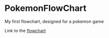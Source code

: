 # PokemonFlowChart
My first flowchart, designed for a pokemon game 

Link to the [flowchart](https://viewer.diagrams.net/?highlight=0000ff&edit=_blank&layers=1&nav=1&title=Flowchart#R7X1bc9tWsvWvUX1PZmFfATxG8m1OnJyM7Uwm5yUFSZDEMUVoSMq28us%2FgOQGQXTzIpnoBrChqjgiRVEEunf36tW3M3Vx%2F%2F3dLHm4%2ByW7TidnMrj%2BfqZen0kpTBSZ%2FP%2FFU0%2Frp5TRcvXU7Wx8vX5y88Sn8d%2Fp%2Bslg%2Fezj%2BDqdb71wkWWTxfhh%2B8mrbDpNrxZbzyWzWfZt%2B2U32WT7rz4ktyl44tNVMoHP%2FjG%2BXtytnpVx5fn36fj2bv2XtVCrH9wn7rXrC5nfJdfZt8pT6s2Zuphl2WL13f33i3RS3D53W%2F74x9Mfkw9f7Lv%2F%2Bef8v8nv5z9%2F%2FvVfr1Zv9vY5v1J%2B0lk6XZz2rdei%2FJpMHte3a32tiyd3%2F2bZ4%2FQ6Ld4kOFPnd4v7Sf6tyL%2F9T7pYPK3lnTwusvypbLa4y26zaTL5kGUP69fdZNPF%2BmWieJxOr38q5Jo%2FvpxkV19WT70dTybrv5E%2FWr8%2Byh%2FNF7PsSym64g1KQRQvniSX6eQ8ufpyu%2FygF9kkm%2BU%2FmmbTtHir61wX1tey%2BXBvNs%2BeH3lvneYms9t03%2Bvs6nXF362o31oi79LsPl3MnvIXzNJJshh%2F3dbRZK3qt%2BXryl%2F9LRvnn08G65P5yjqtfHJPKPeMe5d59ji7Ste%2FuFGM%2FJvKJ9k8tVSXZ6iOBqrzZ37MB%2B3Zoz0riRzWnoNa5mzrQTVba4dTjZdqnXtJdnMzTxvRJgO06dcMKNNheXRa3ZiUKXyeLonW65IFuvRbLpT7bJo%2F%2BSGXhQzep8kklxAwVnfZ%2FeVj%2FvnOv92NF%2Bmnh2R5g7%2Fl2Ghbm7aEWqjM2%2BR%2BPClu0Pt08jVdjK%2BSmi7lt%2BE8mYxvp%2FmDq1y%2B6QzXlvxPjqe3%2BSO7efR5qZ25wX2uinxNZ4v0%2B16hlv4krPsT6Z75tkFNIlg%2Fd1dBTFGwW%2FZbon2uHEMgx7fLv7rbx4jDoqsL5XaSzOdrSR44vY3dfCPAzTfIzZfIzddN3fzoGIPcaXNL7t2P9tprvQhGKv%2Fa0ozmHPkxEDMQNW1b%2BZbGIGZ8FMQcUEEjSti4u4caZ4DGCWKNc3%2BuonIXSYEbPj5OB7iwDy4IzGM1BReu%2F%2B%2Ft2yR6%2FeuX%2BG385dtr8y8znZay%2BwHTgB5%2BxEhUZHvQFECpbRuHl59v9C4ce7x%2FlIDQcU0DTBw2dlZxeatWyvuQ6e%2BovAEaMJGllTc0zb9NkqfcMsrgMlkscvEOBnqPgS7BG5uBVkCAb6bp%2FdMmKn8YJLjHwLZAgsdxvj0H5On38eLfzhvk3%2F9Z%2FNbIrB%2B9%2Fu7%2BYvHg6ewl1MFBo69ajOEVwAV1P7EjMQHfSwXcGANSUP7R0qi%2B79X2XMlnT%2F%2FeHIvi4Z8lfsofbH5t%2BajZU1IlwNHXxe09Tbp%2BmiAHc%2Fxp0uC91HGnKVe15KnysofiBfM9YFELs%2BNj7%2Fx0cidg2Rzp1ec46QGHFNPnFVx%2BnE4Lt59f9G0yRmL%2FrnPOCmpWhMCLpjhnPKITQBqIuc2vcLF9fwGMK%2B5DjvgmP61%2FcD%2B%2Bvl4Z4nQ%2B%2Fju5XL5VcXvXmpy%2Frzk%2FM6%2BL98qt8Hwtq0Y5%2F%2FppNHEM779Cbn89z3%2B62y%2FB7X%2BX3%2F7gc%2FHPJoV2sbrLvTsRCPuo2E%2FEcYi7H0cCUgxxwH0kwh9Gey%2FhmF4QYbSNlxJUlVAGBAlRXR2aJiJjFiXxVeDQTIQBscBhhcn7%2FE%2FnNzNbjLMpUgXnL40FiMgNb8yXKYLFDf31qhBoRprZq7o39gHnI9YKQZW0tx%2BGWT0trLLRTlfBBukljLJ%2Bn6fLCKtwHv0TAgLQEANEK4TQsEC2HuB6eWzu4UdhngL5L0WccJYwYblhQQpOMDgf8s4H884as7i0WcvhsL%2FwsGtNdNh13VHbkDiI1xGnkmwU48%2FKTwYlOVCQbOo243RKcpX%2BHXyN4y%2F3f%2F36eJk%2B3D%2F%2BNf65xG5MStKcJemqSggJkpqG2nBAin5VMrxOkwSLZPkmt7MCig9QYQ9UCNmZIQ2Zvd4yEzDfFaoY3H9SZkLDeptlBnJR%2FHOf3cPj0%2FXgGAE%2BiBBog2N9XN9NP04BBBXlM1ynwPCgjJbBSiOIMETZawn5KSIIYfwJUDelge5B5c%2FSlQY65TpYG2iO7Y7%2FUS0ETHVs45GWkQnF6l9ajYQpgrLZYlxkOm%2BSOVoE5C%2BcBcXKLajXN5DB7C2cRcy4tSN3frl8uR2a1Ao9pOIDoBJYQ%2BvLLY8v91XgAqTXI%2BJiIAP5n6EY6FgfiaeCaX0kpHz6G%2B3C48JedW78SbyUwU%2F5oOylIgx91ojocOhD5rShVThy7MdzG5NgKdx6vunutqT6aKYX%2FYok6GSyPFXIPchyU8X4UM95Y3xItq8SV1%2FGq18uvhfFDbzLkNpAf1EMmNbGH%2Bi7xJkPIEbY1mEYK8Ht7y%2FPAt2bbgHP4lOjHMJyIL27tPffo8Q5NEARd8rQQl%2FuSR87QgAhwiCuLofeuN8l%2Fgr4BEs5wBYXgi9dLkhYgeAh4pvvkztGdjFw962HHrljOCNHcaOhEDaYvllXg35eVYO%2Bw6tBO26KsKYd9qky7gN4QIy1pLomXFORBynmiKqZTIPiDENc4xVpTi3scn%2BJ0yaG%2FhJNnEt2l1r3G%2FODjsNfNha2ERjM5ZDSsZFHg8zgWEGDtHGQwq%2FIeuPxT2xrCR0y9McjLURodRiYKJJN2d2%2Ff774Q88WN09z%2BR%2FxqOyHi%2FPsFStCfJ5vxierEtcQREePVjWn1qcfMwzYCPK1fz084NBfHwtrmw1GMQnEyIs6hDqdMOHOQJ84Js09RiiCOYf%2B3n%2FQpscOcmJ%2FaI1Tey%2BigFKCM0sFcnbsR2JtM9uGOUGzGlPipFfBKIh0FSrlz4i4fM0OvLR89Fs6G%2Bc3vTBRjYCoY1kyERCN1hTAzYfN7V%2Fbe0%2BqxfRpMtnCZwMs2x1E8aOyGFIfvUUFooWoQILbvwlsiqOUm3JwgjqedUL8LDZIhDTpFMMEeG8ZQFEvR9tM6mM7BqxNJV0Gx6dnbHZgDeC8ZHO7nVDST7CoSDsIPCflw9hTyVPrw48dbEj6bDN4yWzoVTjbU61tFVYeSYwRPRowBGMqyd2tIAIIEnsLTrSq3X5sUTXx7fenOA9UZ9vQbUvhu%2F1Do%2BRLV7wEEQ04hPmm0EYjx5oqN9aGijhl2izPQZx2VWOEMKNSPWSs3eK0UoFi4nq%2F8sq3m0CWOPViQKil4Oq9VDZCHAQxPhUeLaKEHjrmTiwLZBHlT29%2Fhoem47ylqS%2FJjdlr5YWAFTK9Dc2g7QlDdtX3ZxToqaGGIJpXY6DauNkrVNhCShYt8VXiClpq4ry4QBYBfyqWxwcPZXbvTNpJYZQvZ%2Fl3t8V3y6cfrga0uSewbAXc9GgEHbJ1gN3pIgsRN0nz%2F53uCNm6jj6hG2NvGxfIyrW%2BBl4KRr6x4j4I0MvUNt7l92Hx1LuzAN1CzD6%2FQsihi%2BmlwFASFTEo0HsobTxyFKQI3TBosriANbXRaaKaTGWAqdHEC8vKS61Y%2BfPHJ1dBcZlMJkOD8dmeQqUWVFAI6VHzjQIDXiR%2FyACzO2L0Ll3M1yH5%2BhTZ5L44H9PL%2BcPyBtUjdDmaZKukUI6x0h4CK%2Bgg%2BYMMpyk%2BBBnQ2yCzammPjoLRdnl0fnM7E3w%2FOHCvqWavaS9rQXuel9t0ym2KxihnSk7u9Mffs%2Bj%2B64f%2Fm9x%2Fl9fvX%2F%2F9%2BIo1GHTwvYFg8HlCrOJ49DYRofhXQtd5TKPN1jB3uf2epwP16HW3KPA76XSprqoHXDVRAh8ijYBBXrnB72o55n%2F%2BOLuBttvbOK9gT%2BoyM8gcz8YmSaFShGFeX6FqblLBFGFNOMgTvf0Chgq9DbMxo4VRHbQC4B2b2BncI6gGdwkwStNIzQh8RMiiIJ4IOwCbJmRz%2BzT3XiuGY36fF93s%2BVU%2BpJMByexFMijtRopkBASk%2FYUyYA62ka5GkMuTujcePOkB40o0bCf%2FQwDvsnpSV3szcAhtURCdq8NmOaB2Ob9SXYLmJibsvXLMF58ni0WuEYMXro5FaaEXhnnLHge0QfvcsCs33t66WRz7dHqVG9PVlpCHXcPOepBaOUYktLkVpP63v9DUQqvEfSakBPffrcv5lqyGu%2FTuHIT1opY2nAOftnYJDSyRIFzbhQugryW%2Fz5PiQQhOVaxZ1NnVlSSQnDHakOdtmYIciNF0ZGljNKS4930yX6pMsngsvklvbtKrYUja%2FkgtQCpMaSM1pMK3v6BUuaFMGwEYyeuLFStf2iFfTDThp5ibFo%2FiypepqwynZ1Y8iWpPRA9GPOuIuJwKKfjftEZOcgnkZulhcKr7oTO7U0Vqz%2Fu5FDy3lvD2Iy6VlmBQPuWABUjvBYSjR%2FH779GgCcxpxNzlbMqjtj2EYdt4bS4B6L7O1zoxtFN0qF7vRfU64qyJMKxBYHf4Njp1kWI%2F39bgxqq9V76dz82f%2BPg47KraGw6gzoA2HNC8x7s73iCmOt623oKgI7Fl%2F2vv2fDp1kNNXMsU5FC%2BxSpi%2Bw%2FreQZe6HnJlk2OjM8RQF6ox3GZrdee5CCbOS6LWBe2dccTa0llaKP6fEIdyWAUxEye2G2GbYMnDgYFKaxIvbhWxzYY2ZAWoElguIfwC603hMCa3%2Bv6tCQVkqGWcEsqfv8hdn2X3%2F%2Fgc%2FHPBsVerG4zOE3dT5FBfhrLUJKmyIxXSBQ0aKASID0ULklaM0r1AWR9lQhMmoXcsYFpZ2kNNFvNji4iazsMomhvRsaG5DDP8KTt%2BIYUM6uAFPtVwNAjfbOn%2BfRyaD4Fdtx1E1UzY6XM2CC%2FgQUQb6bpffHRPyzJ0vcDWbpti9spxuPaiJ9royuyRCwzasGr0jyJzd5SoklymU7Ok6svt8sPepFNslxDXk%2BzaVphh55T1nFqlxAe6RKenJqsXv9SD%2BFekt3czNMtO494kXIfQTXkBX5jdY3Ab8D3i%2BL24RIYQSMMho%2FH4ABFmt%2F2Cq9aPCxTnMWDza8tH%2Fl4eAJweKqW%2F%2FmHx8YjW%2FmqH548yhsFgSq%2FjjpGuYolT5WXrePWfbFFfTFz9ar2ffiDv5V%2Fs%2Fo4Jz3gjqLzgqIUCtjrGAUbpOG%2F9YoRkwLIIGiBDOQPO7V2ls02HrNboh2lBZd6IGaX5PDI8pRPeasCh2gbHdCrAMzxrfrRH9yqjyHa30PaVIk2tmjfwratHntgiIKMboEHhvRnf4EoBEFatUAEkLvsa%2FOoDIEAcBRKvAQH0o6%2Fz9Mztzeqh4II4iONEbEgeKrxWgbsXAlk48Au0gegvSbHda5Mw4OIcMNWVrnKCnVJw1Y6bVsJdt8LqZoxLPASBQXPViIcQqKozBCPi5DjJpmjhWz%2BRhwRcC%2BtSC%2B6Ll8fwG6kYcwXjtwoTi6sGw7MTXEXqMYIHnLwytA7%2BHZW3fVVA0IQ8hp6si7cNTxyIOuOcJ27IjNa1%2BnTiB94aNqQsAx5VpI13zS%2BJzQqH5TFH4SB0VoJDgdGZMYc2gakduNURRXGgL8WmcM1FfWRqy%2F9LUlTiRGydgh3OQVNxgcooPa8fAAszlv1hn4Zr365%2BF4Ud%2FAuG%2BZhV3kdcMhbwQpEsBarv9BGt7IWK4IUW3%2BJGejqND8xE0FqrL%2BHAHJjKmrBIYAraXt7CEKILWULJACLij6vEMzjdFq4zPxv3ibjHiaEEZoIlwdtPjiCxFG%2FE%2FMxcA5VipZPDpD96WmJChJr4PiIWACwRsgTyxTDfhUH2NmkEfsUMQgb1dNGMW6TSH117FHIICI4UaYFtaMxjBm8mvMTgk2PQRuqGeNhqEVxF6iGWmykuzVbmDjFKhTrjs%2FujBQm0wuRY%2Fm9rbEM1ZXxMOzkOQY%2BhrNK29A3I3i3jTR41nc18BNnfuO1hA9mfku581sTRT%2BlQmieigRe%2F3HscIcfxxVgtCpD6VYMiYdhsNKzXEYryrfKv%2BYfgSRisCFGtaHXSQQwfO4viyTB2kL%2B5QBCDWtYjvJ5IqCqcJPiwDwhG9HDHKYdzJ1bIkGoJgqOnZcvGDR1MhUJhgr3410BsnWbfWeACGAPeE9TnDKEGLUNyX7hqnJ8CieFkGSuFQzFV%2FQMpDBMHYBoQ8HBXuuWKMdhIkqenIj6sbPsPvnQNP0MvwgJn1ZwB52Ykn%2Fqo3f6A7XLLmuwNo%2BhLVcY3vxhd4IcOsWAS2sLArjS9yJpVURCDnFofDnKsuuonZZdwrDVE1ZYSlBSpRTahkEcBEmYou93ybPUMMveCn5ewtRXXxkBCSCIZS%2ByFQre%2F%2F5WeMYgPWJC%2FgrPMgXtgwykAInCHf2pxDKAlc49zhMqSA5LaIqIJeDTkFxoiVQrLNFxq6H6IQQpgENuQ3%2Bk2LHEtKcygHx5Gw6CgU2qPT4Iyu16aNlBgNi0x0KwLbVG0CX01xohLHELZhYIZIuSLwySRvKpbWCQmLbjdK%2BqzW2far54X%2Bv9VW0MC3SEHRI%2BbVMTxM9G4cgYqYyMtRAhtYpAuL%2BqapsvksXjfGnRkkk6G8rbqlI0QV2KVuJ%2BgTbZg6zM6i1cEhqkd9qw6kcgK696mlMQBvJIcSvgkU%2BhW27CMZfCPW2uZNpBlvOT8yzvd3mWzh8MMDZC26AFB6OU9jAJ97kQUUoqiKjDYGuhg9jWpDCow4eGIWJ5Db0LNnukNFaKkYsgrLZxbVW6jcmVBsYVZXHw1bKi7Fsy%2BXIm7aRwwZf50%2FZ2UUpgCDOWUgvrZ18geVLaECNHEUCwvQ0xjAACCKAASGGVlDDEO3%2B87R%2BG0lD5kXtPjZ98WmdsJYAegl37WRnNbgPYqB0A1sYqHkUl3%2BnoEjJg0tcVO53VF2BnbNm9SqYUMM1cotW7dZP3etblAE93wtNNlMEIT2OP4amNkSZ7WgetIOvnEUKyYcwuAFa2pkGEdGr%2F5uaHEEwyAcdUByNRqRWgdXZK9hQBtWS0ZKlZB1v6paKaNKiBpbKGGGMpSBz9o0BWy5bSSXKZzZJFtraAA8LCOZA2ICzlUY2BDAGRzo%2BwIAd1W0zjX2QHzlHXGUHEj2IzpWgZQeXT0mRdrzSwkWI%2FDrDW4%2BIuy5aVBvPcp%2FVyL4WO6kch4ifH3drJodr0ED6kYtaEFrXWGqupE8G6r9FGd7VCajUqygTCwEQFEV%2B3JYqaflWQfl0VISfLX75M8lsyFCBviTCuH2zDXxqATBLoLxYSOgAiYC8OQOYIvNvEBmly%2B4hsf%2Bk6GBLGgfC9kiBGQ9qjOhlRXu3Gh7AT4UwbdHhBhNZUIELF9UOn6rJsGja4NvlBwk3BxJqEyUuPNeQaV8DwZjybLxw0HJDhXmSo2CevS6%2Bm66gIWEbuNSjlJES%2FTCVVdk0YSmd4lf4dfI3jL%2Fd%2F%2Ffp4mT7cP%2F41%2FvmVHCYCtE0pYsCWg3CjYaVAwsGz8II%2BJp8kl%2BnkPLn6crvUuItsks2Wf1fdLL9QMe9Vc2CPZXCVTafp1WL9Qc7WxnSnnQ5GoXGzrpyA1m%2F%2Bw5Ivm5BLyY%2Bi2raa7OZmnjYEmmBG5Fu6%2FICL1erub0MZ4xaRA403P2Iy8Oj2FzGZNiImCQSwodIWd%2BnyW%2BwkdZ5OC8Ux0iCm04xPnTdI6C0Ecz%2B%2FNEPjxHEI05CtnwdqYsr6YzIOjifp74uEtazb4qC5GGL%2FxcIJUWkOua8HEu4oEi7gL9xEZmn65EIN%2B5Bx6cIKL0C9BjAyYK%2BddfXUXnkrt0OKYLghpbdC%2BSFXSdQFkLro4LrKUpmqvS24JE7Os%2F7g0Yfx%2FMCK7eNk4FnmhzChR70nwrbRgUIaxhdWTB8jDWJWLBw4mSPdVkyFgWDcURYjUkXsIQ8I8kXCgJMxIXUvrbtYwMl8vhvPBkrmKErGYLMaiPFMBAkBrygZw94%2B6BrpvECUgJIxYcguAJ7CJV5nFZEV8QJKpklnhRIBzEtI%2Bk%2FJOGU6SMm4UXttoWQiGM0PlMxzKJlWQBivCjN0WBeB5YcwPhXXA1KsDRAGFlz6Soqh0qAlxVQguwM4OIGDCqhQqIxlrSBaRcSUiQo8jDPoJKwEWAUliGnP8mIBKfZ2fJObooEUgxO14jCsSw0r9SVFlCrwCVFiphHJs5ICGhV4hCiVALscsS0rxALgyesxOyuqDI4StiZyFYfUzsrDHB2hhFUL4AjM0Q3s1h47LKHI%2BLGI%2B0xeYBFoF3XAPdJKuR0HXmAR1UIsIiQQgB%2FsltJgVzu6f4%2BW3XJ9gL1jt1oyvV85gvng9H5FtiFJhroOWEPVGJz5Y3K3%2BP3p53%2FG5%2FlJNV8%2FfHj%2F6uqV6Otw35cmfSnUDpWEMzcEILq%2BxbpJrdt%2FVwCn92n8feD0juP0Nlw7I46GKbL%2B4miE07NWksE41GpEPjJKZA5alSCwlLiJIlIH7SpBBgETZTAVtS9EllReLDepPy6XXbwuLm9whPscoXW3kM8RdqlBtZPhm4uUDodvhgpIy1ipkdnWRSmoMw5M61l4HYQmC5aEsCMTlF%2BiJm5dR3ZNixtZxrCKnN4UZm4InVCPEQV1sbFPAlTIEM8%2Bh06IqZTsSQi3xMiLJIQILBCB5p7HqLSP9Xv65B0bu0sioNAl8TA5pXlyG77IWAnkYJPjEljdN5RF7C2LQITWAlTi095T1Doq9sw8Mui7v6hEtROVQE7Om%2BKI4%2BRBXB7h5qZ7BSEomSxTl7qIc%2BMYV74MLaCwrDOQ3PcNVCZ0V0tsrCHfKcOR0DIy4epfWiUxkA07T5NFaaR37cb0F3jKOAJHPceiITfwRPYy9Bd44vY2hkKgRT1Mixc7t%2BldGUVkcpU0wOSKeNvk2pjYMfNUJHSvD5tMS1BzEmpqXww3I19k9w%2BTdJHLXQavc9s4%2BOG9fjiH3Px%2B2KcuXSUVYl41rCYh9sN9LSY5uYWlWvqoVBCNlItx8n9rJUgiDKmtbV8L97urIzpqHVYzkEpe19nfjafFRV%2FcJbP7wS9vdUdEbfTL1qN%2BSRzPhtzhsav19wMaqSAEMogCdhnAION1kZP5dpcs0vzyik%2BbPRZPJGuT2q%2F0jLLQOmEngzg9Y%2BGMJhf7lVzsNRYAdl4gQbAn9GYUCAzjeusulA4Rl80exVlYSlHPIf82y27S%2BTwrzFay3Lm4SL4UP5iv4dkVDs86f2pMfSACKi%2FqMwOT%2Fr09MzJUMUwDueoftjPDtMive0lfF0g2zy1rjSV97fYbNR3HMi1E8kXGFhoDERtiGbvLrWLIWTafL7MH%2FxpfLbLiIuyksL6Xuce0t4ulkJNr6CD95S%2FwIo0QGvZysmvVsoNpaic07T5FzxLhAlvgXiOe1C2vGQ2ptrpLgdZHEZvRSHZAxru6isthPURdxeHRQ6HIVvtIFUukKD0a2fxLmji0Jv8fMfyCoezFXTKZpNPbpXd%2BMxkviR5YP%2BSzJ9YaMKjt8MQ%2BxblWQRo7jtgdsVfNv1K2kWuIYCqhv8cAdyrsIkDSBs6v7HcrXWdApYaFnVJhzoGWA41Yt%2Fp1iIBz%2B9GaX%2FUYY9ZTmpGRsRY5ntBh4LKiVHgw5okx0AK1YNCSpUYoPQrLLhzh5lFBY08Wh8IM5Lo1Z4gWMIcgIuSYtyBaQLbg9ReqitjyQlV0wStvqWeHrC3V2EgRIj5Zho1ZWPH27uHr%2FZvr6fR7kPz591X4dfr0SnSBzIUWti0DBZ2yVKk%2F%2FD4LKq2KQlhAHEVqlLt0rUScGydNDPQiSBWtnfjnZQFLHq3dP4yzYbTLQcDeAk8e%2B0Q6FYepdpTigLskLIaYuAM2%2FNSWN6bqixSxgSdRNeemd1wu6yCLBuFbW5J4Tp8OJvG0s6004Xhd8wx1RU0MGe6t6Rg349m8eJRuAvLgPr2%2FLMroB3%2B%2BNzLXCHdO7s89WueaHygk4gq4ExixT6nUQOzxpnwiQMoGKzkkZ%2BPeHGHjup5UwvFOTJhUQumrLvAUz5MJAXJFzJ0NjsMPCBwJwiPeboW0TgFHUDXgGfTcORaTGaSGLidPBFLLy90FUj%2BlV9myNWpAqc9Gqdb1ZZKgVPTUe9S2LuJ9VpYreST3wqO5O11%2B4CPMqyrkjJDiI1gE1V9aNr%2B1UARhCEVAekZYi55aCU3Q20RazCLs5mtbX1QgG8MouA8bulJbpR8iDqARiQqdIRhEvO%2FKd2HYxd14NkDYF0HYKGKHsD4VQGE8qwoEs38Wwyz4owwwWf1TBE%2BqCkJirzyUxT1HKarZUfx%2Bnpx3%2BqEzv7PyaJ27zC97ue5y8KnP9alKSHafKiDrV6UlVtVlVzuryzrPRIQI1FGCO1MjIFnUY7YOGWwTIWQQLdLZ02ldCST8YOuwKM9ws3UCOqatfLPzS16ICMWBMbeIJHQufY7YBGjtzT0JXakrLgKv8j6Q095EQ2wSMOB2DzEzdp%2BoBruIMKwNvbQyCEZSCxXGSgTlmmSi%2BFnybpkYFARW6RigIM2t6t57rbsG%2FbhqutunYWnAlgeoN5tYie1MbWplAC5Lj8qDRSTA0SHc44zff5g3qAYK77Aj1PmAAPFxiByIwwFYIdzjcCDQ0ciGdSFEzIdBsabQu0PWO6EQ5NBt%2FaTqkBZsOK5tAKAt0QmpVF0n8meQShwqBTlQGjyg0BoTFEho%2BlXIDUSVV1kFW48EtOX2vbAN9PPyQ4%2BLo5TcJuMeZthkWbRSCsIIbiSqfFquKpUIEXNkuE8DkmFL8gMQPM4Ln%2FL%2BlyC%2FruBj4eVzodwn8zu4dOBdWpycj4%2FTaWHoi22KWSFG%2FGXLQC%2BYpMl1Ovt%2Fxe7Fm%2BRrNlslh%2B6z3FuD31t9nsUs%2F41CNPn5uc%2BWn%2FDhbL0%2BaPK1uE53j3p1bjUgwVAPhp1b0ZjS6BZViLuftBKqUi1bFbq%2BQcrEgjZ80bz1Z90JX8h0Iq6TgCbOw5fK1uaIVEHUHgLwGlp91%2BhYfz7%2Ff3JfWO7p5bz4H0oc%2Bhv1COtUZSN1%2FpDHJ8pRGFc3tpEAN8rTPsWcoQzgbBTuoaUaRp39PQJoW6MhnK%2BPiwA6IO5DMMsWuY%2FPpk2HEUI7E1zFAszi2F852M%2BEYDmfZ68caGkY55y8ME0iinVdAsbwngTTonC6zdlAs0YxFJMyawsDbKBow2kzlKO1Syfy44%2BE07Q6AVH8kADcl%2FMIYO1HC6JhA3GoFwkopBAnOJbLbg78QGqCOyhoDvvEpp4EDLjLAi20af0Fn1KEmEXiZocsUuZcyQFePC52JfNufzCZV0%2FhucvuleXDEr8mjuzIOQK%2BRJ7lmSTBihgt2VweW68fM5a4pjCE52mIIlh1IgZRhA3iURiYKJKq2GEYNLbMeu%2BV72pxcS3WQ2xRS7OpOo1kETdOG1hYj8avI3lOG3PjqP2z1%2FvJaIfaHiEH2qAuhO3W%2FQ0qRGTrOQUrmRntkGe6OSuGCOnYaV0XeGiIcSVPxsIP%2BUpR70UylriYz13rwDQfZ4JjkNblR4MhZHX6iwZjgEJC7vqGEEZWXtD89bgo5IeDfo2sRTqejeU%2BDREPE8WLGKgG0EoDWSVqxIBUc1VyCJ8W%2BT29XexsHjp1IkFDdeu%2BbZVY9sjytwNFPoXbUkeA%2BWM3rsMysaMMckQWwhkTjERYzJBYEft1TEScB4o8jNfphA2m%2FJB7X3etMF7%2FOM6fg77Q31hdWoiV2GP1yKNYXRqN1EOwh%2BuRl%2BG6BT2iEftYiMircD2EZC%2F7UeBp5eZFC2SxegSqgsK6JJtGCzBWX0Xh5%2BOrp6vJsuYve3zo46YJGcXHHDdagxcP4dtRZzQmQ%2FRR0b9aGZQAWsbqm2AaPrGxh%2FEbmbRVEAGLbInlC%2BO3P9Llh1xympelXZ4vslkKzbLH4VwEhBcF3OFc7FM4B%2FFMZNHadlIMG%2FsURKjAtQZuLFjEXAIWIyAzcwbt%2FJBB6yHOjLER%2BLQ4E6tPzbJlgu4yXXxL0ynMs%2F10NSskluVPBL8kV1Vv1DehKdjiGyKTwokXbAU8s8JZsV%2Fprgkm54ViFFS%2B6qkaRQwFReAh1ieUdwjwoiaXMBy48j4pih7eum15l0lxHwaYXxmqBto9DDvMFwEM2%2FoLMoUGfQaKu%2BNGBDBr866wDvnfOqvOCp4%2Fzm76B1jyUwFEgoxXpwYs7Zuz1pwEYPpGcy%2BXEYGH%2BRsRkCVwypkZfAjCTRgdJNyMhOtD1404smArvz%2FJU%2BVla8u0B49C%2BkytQczbZ3y%2B2u%2Fk36w%2ByYmBK%2BR0vlVo6s%2FZNyRl6DFohdx0C0CrgNEHt3umGoOKTwTjd9gCFlBvuNJVx90CPVtdB7BSqCMFQoxhhVfjmqE%2FkYidIj4Tw8Lu42CRa7hrnjqDOY1izjff7JrSJngFg8nkLRWAL4J44ml5sbvGE5WM6dCRXjPpoCNdsA8%2BFcKnHdwxmBAluAc9CuHjEm7EbWENH7QAU0LI32OAqaxq3VmQHs4oElJSgQcNeC0ZE4MHyTNDf5p%2F7H9XH1SCiOLhJopYPmpJGOE0YyWUva%2B0p9ahHzzIPOmOzm2jJDz8cT1FooUyozxCFOum6PgoS%2FBsNh1aHe042N1sOvywtd9piE134hiGbB0HIjQMR%2FlDGulTqTfi09m5c%2Bll364GMY1ib2MrgcGuGUDLGhya%2BT8uuuiV0GHpojh2ttpJhv%2F8Mblb%2FP708z%2Fj8%2FyWma8fPrx%2FdVWijy7Q9BVsdRCKvRx8obeJqr5VBXUbrUoi6vRxF3qpmlMjgkEj6hqh6%2FiWXCNgxcEWiT8A3VobSn0oh4rdMFcKoIuKEMYqvYW5KqjPc1KUK5rQ2w%2FLEXrP22OeDIn3QkQMbqHqycUAY43%2BkvZKQzNkoBkiPQYCwvr2Ygsaqg%2B9TzEVtrD1kIQcWzCVQrd5eAqvSpg6NaGD5srj913qLl4V9ZYew00D4wN2uIlUxPbY01oEcHJ7Wog4%2Bwv495gstvsP8worWvunfjLaytZrkLXAeiWaYrRxIewntN%2Fmdp%2BIz7YQ%2BHZf5FF93IaKW8Bne9S9qhRwPCEypYbU8DGVZb0Iz7e80Ae%2Fv2vBVet88BeuAyv6Mh88q8AzFuVFVT691gvdzK7kZ9f6KF1vvc9xdFzVs6N%2BR8m4pps%2FVuuz9%2BbumO%2F4OU0KuDDLhb5ED3fj6zR7XECX73GUCqp%2FVIiNuqBNivD0qPHaiZO7hZ3cIoCHtrkKYjzr0u8ScWb5hoB3Conl6651l1ke5hkciNFVhFWd0dpgSJT0mCk0GkgA2ddBG7BBkqTHAoBOqTRjbAJganNh9VIhlZcC83k2VpDKSw39LS3TCVNvrlaGWif2NPJenw0ldYeRi8WoZlLkoiAp0F%2BmGfpNQ9g6gt9%2FmGPuf1Gdre8izSFlBORAWlSnYBTWYwAZgajXWigA2oPgUQ%2BbCkFVI3sEpZAhxl6Mf1PRUeEsbdJf8YRTnasxVVRwWwdAS6ypvU3TLU28dcedKTJ1OnEwiahOXo76Y2cehlNDyegeux1DUoQ%2FnIJlv72umNOwPyZCqEha56lhTNVfKBnD6inuslHtUyyFnAD2WEojnXqVktHXY6z2s5ma0RCClu4bPQEKeMJjI4bmakbd9sUuwMMu1qa5krODsNKFBS2Bla6JYwglj5MvQShZ7%2FRQSgXYqu%2FTB5Y3H6z4Gv9j%2FJ%2Fkc3oezP%2F7i%2F706RVvXHm02eiqvBWY%2FaoUcaZOQ3JvHVquqz4%2Frqs%2Bh%2FByIzWQrVOUk95wOfrUFxKqsC4A7gkYBkaWPQ%2FvQaJCx%2FI4pNtYeG986gqNjDpCALSHwKcBJDoAJf%2F8VqhFtVh9jPRckcHhSO%2FkywB%2FSC%2BQ%2Ftwh0tsj3%2BYjPTi9SKna2zSM%2FA0sjMaRf%2FDT9T0GYfyNALSAcRt7BGDg9st%2BI1AF6HV%2BBGo9SjAhp4AdgVrpEwLVoGqVHYG6bZltQKBt7gawVGvytHZBQakk5fZMIqQR8uiEJ%2FINoRFobg3i3mutGN23hfTyp35J5rk5vUyKNxnwYykzA9E%2FO34MfYIucNCGRFqFST1nCKFLbuu%2B5M%2FcZLMDR6nzWB4OecRWPNNi%2BRAGVD3GknZ3KpLtRCAlk8mXopZojCQkO38GYOsNJgHaMxDBM9Bbp6AE8MqWu%2Fcmgkfg3bJGL0jy%2F37LFfU%2BK4rsVoV7fTsSSsLWCvYGnNin2b8yljDVzlzDGvOUrT0vnHxpfut5kjw8Vn0NKg8mrOKTJ6x21TxJEK82uHkXv9YOzWpknckviXRCgoYdqamH8sPo631SVLl%2FSr%2Fmd%2FMu%2F%2B48Ke7DQGNUxBYC58A%2BcCuGNSj9RawQH7HTGDEsRPQJHknt8CGbAHhrgM66UutBh3gMRDxBROrdRCA7gJk7K2AFBFxWx1LBF8jTDKNC9zhOBUr4JTJniHipkPtrXrhOBXaEKymZmQUR8HbEdSYyFMHJOxl3Ok9wUgNiukAEvDUtnUFUhFoRwvwtOaTaM5%2Fv%2BmwYynJ4xGIbXK5PHUMITFXsHtcnugb6sjJ1xScAZIlcZcwoOqm383lFCzK9wbGr3Zrb5hf4VG%2BiQhiBscN%2Fpv3dzKDt5LPudoG2CJ66kBjKu8W9g4QbkXAMWmLpYTmsmFm3tQ2AvNZADmMofkAupE9OEI7oa4ET9Ckkgi4JW%2BtMLADYTlGd0fdHkt%2Fem2UZOM2gvgiios5HAJvt3ZuTh8xmpF7uLGA03OseXhUBAxgcK4bmAjHhYb%2BaEFSjD%2BCSWxmThwE8NRK%2BSBgQjTIizoeXF1uxpL%2FPl7w8XirvcRwAc%2BEBVmRPHAdAMuz3yoji3jlCU4%2BcZczPSCJ7wfsbCuj6MUAlQBsKOOPrRzSMuA3NLgEPd2wLKfmQgq3LsmmkIHm7Qc46U91BpxUGtIOE1BGCu9iK5f1HwaUUUXjwecm%2BBO9mBXAYoOQeKCnRhWm0UBJZwd5fFIMYVO42fiEhq3WRLE98Or3KDWlxd4uPNynCswfX09w7iK8A72GR6g9qiO9Tu44CY0ZkyI%2FxWzSzt9U1x5KuYQcE4%2BSo1OmgX3EHmYRB%2FTADwkQZrsIFfkwf0mFeWlVcFgQELcCVyIL2%2FuJKxCSy40q%2FNrODgskWYBe1a52gV8De1rvw2wDsFVpF4l3QFQG7hZ0aatkMQ5KPA4SKLGUtbH2Qg2huiq54e%2Ffw9f7N9XT6PUj%2B%2FPsq%2FDp9atGuvcM0dEXk8GQf1JnuaokG%2FIEk3tdXXuzQdnicA5DCjkxdaOzb4IXyarCmhTIQ3LvIhYKdAtXON%2FQgdR4PSYmIwpHAFIgI9X1elTmA1U%2B5TCzZWUDvP4wVWMDI88AmPEMvBxboXZFUsMICNrJBWIFeKk8NhK%2Fy1mEwCipfwCA3t6Bl34UPLXPPzx%2BSQklUeD7tXFUWkKDsvtOnxdsaA%2FKKWQCe7T1EquOwnkVaAI%2BEUpWWxWKTaP6%2Fi8n4%2FpKqazGGfFr3RR8CNlsduw%2FhJF2LePAGo7c36%2FTC%2B1WhZHaT%2F5N7f0SI%2FROSiJWuG0kRhUeG2C41cHop8RSyr%2Fll930DZc6NhwVuJEHzY%2FB1vRtWxEE8CgMTRTLHnrF2reFEcYEYwkJS%2BVsVA8thm5t2ufdqj3LlQ2i4kV0MrX6McNzlkKkt51wP%2BE9n9j0qfpdgraaICcep4PcfhufrBV7bJ2kFXXtbh4G5NmxVCG3WwafadwmqlERIOHwSFwBr6XunMSlVpbQE0zqErR%2FIptlpyaklDVZL9UhLrEuml1qiiTNYyMCIHVOzBtC6F7RaLKNBC1p9mjshwXYgYa3g9cvI2Ik1aK0co94jVuj4sHCOFLFKWG%2FfZ8SqQmCddMSMWV1AOaCRZ5dXaD400uCKWfRaXW%2FYENm0V0tAP77Q1HU3kJz7mCZXd8tC7sVd4XDfTK8HxHoAsWqkE5EascIEeH8RK%2BaXFTeXpGDM8C5zKHV1ltLiLK2S0f8aXy2y5VV9zBLkhHUevdoYppLQWjVS%2FOpVx67UILLT7KeEdcFhl3GJa3VuHpeIen0XOS5RhlNLtmOcYNASHL3Wq8aFIeblkeb%2Fddn4U36bimsc5z8a0Ov%2BkIMfuyIdpf3FrmA%2BnjBIHprWJ8M09KqAOelnAXN%2BCoDpQlg9YmQK00eb8OE3R3IHH9Lk9rGH88dlOY5qL1ZtTCY%2F%2F%2F3xvw%2B33%2F7Kfst%2BGZ9fLT49vn14BSO6s4IAd%2BJ4O8m%2BXdwls9zj5BasKIRW578UF3Uzns0LN3STv%2BBq9YL8AwTXuRW6nS65lZus8E%2FJWSV%2FEdwu65Nxq3dAojtu97GS2imWWsUGMgy7bCv6QYHkD2dZtqgChPwq737JrtPiFf8f)
